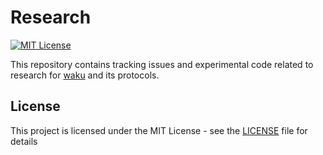 # Research

[![MIT License](https://img.shields.io/badge/license-MIT-blue.svg)](LICENSE)

This repository contains tracking issues and experimental code related to research for [waku](https://waku.org) and its protocols.

## License

This project is licensed under the MIT License - see the [LICENSE](LICENSE) file for details

